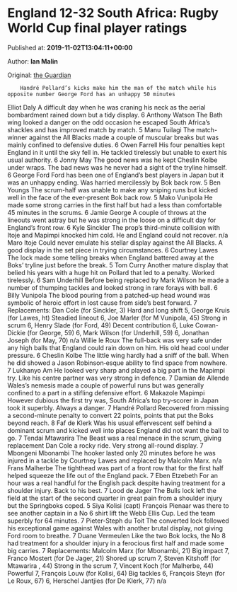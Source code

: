 
# England 12-32 South Africa: Rugby World Cup final player ratings

Published at: **2019-11-02T13:04:11+00:00**

Author: **Ian Malin**

Original: [the Guardian](https://www.theguardian.com/sport/2019/nov/02/england-south-africa-rugby-world-cup-final-player-ratings)


        Handré Pollard’s kicks make him the man of the match while his opposite number George Ford has an unhappy 50 minutes
      
Elliot Daly A difficult day when he was craning his neck as the aerial bombardment rained down but a tidy display. 6
Anthony Watson The Bath wing looked a danger on the odd occasion he escaped South Africa’s shackles and has improved match by match. 5
Manu Tuilagi The match-winner against the All Blacks made a couple of muscular breaks but was mainly confined to defensive duties. 6
Owen Farrell His four penalties kept England in it until the sky fell in. He tackled tirelessly but unable to exert his usual authority. 6
Jonny May The good news was he kept Cheslin Kolbe under wraps. The bad news was he never had a sight of the tryline himself. 6
George Ford Ford has been one of England’s best players in Japan but it was an unhappy ending. Was harried mercilessly by Bok back row. 5
Ben Youngs The scrum-half was unable to make any sniping runs but kicked well in the face of the ever‑present Bok back row. 5
Mako Vunipola He made some strong carries in the first half but had a less than comfortable 45 minutes in the scrums. 6
Jamie George A couple of throws at the lineouts went astray but he was strong in the loose on a difficult day for England’s front row. 6
Kyle Sinckler The prop’s third-minute collision with Itoje and Mapimpi knocked him cold. He and England could not recover. n/a
Maro Itoje Could never emulate his stellar display against the All Blacks. A good display in the set piece in trying circumstances. 6
Courtney Lawes The lock made some telling breaks when England battered away at the Boks’ tryline just before the break. 5
Tom Curry Another mature display that belied his years with a huge hit on Pollard that led to a penalty. Worked tirelessly. 6
Sam Underhill Before being replaced by Mark Wilson he made a number of thumping tackles and looked strong in rare forays with ball. 6
Billy Vunipola The blood pouring from a patched-up head wound was symbolic of heroic effort in lost cause from side’s best forward. 7
Replacements: Dan Cole (for Sinckler, 3) Hard and long shift 5, George Kruis (for Lawes, ht) Steadied lineout 6, Joe Marler (for M Vunipola, 45) Strong in scrum 6, Henry Slade (for Ford, 49) Decent contribution 6, Luke Cowan-Dickie (for George, 59) 6, Mark Wilson (for Underhill, 59) 6, Jonathan Joseph (for May, 70) n/a
Willie le Roux The full-back was very safe under any high balls that England could rain down on him. His old head cool under pressure. 6
Cheslin Kolbe The little wing hardly had a sniff of the ball. When he did showed a Jason Robinson‑esque ability to find space from nowhere. 7
Lukhanyo Am He looked very sharp and played a big part in the Mapimpi try. Like his centre partner was very strong in defence. 7
Damian de Allende Wales’s nemesis made a couple of powerful runs but was generally confined to a part in a stifling defensive effort. 6
Makazole Mapimpi However dubious the first try was, South Africa’s top try‑scorer in Japan took it superbly. Always a danger. 7
Handré Pollard Recovered from missing a second-minute penalty to convert 22 points, points that put the Boks beyond reach. 8
Faf de Klerk Was his usual effervescent self behind a dominant scrum and kicked well into places England did not want the ball to go. 7
Tendai Mtawarira The Beast was a real menace in the scrum, giving replacement Dan Cole a rocky ride. Very strong all-round display. 7
Mbongeni Mbonambi The hooker lasted only 20 minutes before he was injured in a tackle by Courtney Lawes and replaced by Malcolm Marx. n/a
Frans Malherbe The tighthead was part of a front row that for the first half helped squeeze the life out of the England pack. 7
Eben Etzebeth For an hour was a real handful for the English pack despite having treatment for a shoulder injury. Back to his best. 7
Lood de Jager The Bulls lock left the field at the start of the second quarter in great pain from a shoulder injury but the Springboks coped. 5
Siya Kolisi (capt) François Pienaar was there to see another captain in a No 6 shirt lift the Webb Ellis Cup. Led the team superbly for 64 minutes. 7
Pieter-Steph du Toit The converted lock followed his exceptional game against Wales with another brutal display, not giving Ford room to breathe. 7
Duane Vermeulen Like the two Bok locks, the No 8 had treatment for a shoulder injury in a ferocious first half and made some big carries. 7
Replacements: Malcolm Marx (for Mbonambi, 21) Big impact 7, Franco Mostert (for De Jager, 21) Shored up scrum 7, Steven Kitshoff (for Mtawarira , 44) Strong in the scrum 7, Vincent Koch (for Malherbe, 44) Powerful 7, François Louw (for Kolisi, 64) Big tackles 6, François Steyn (for Le Roux, 67) 6, Herschel Jantjies (for De Klerk, 77) n/a
